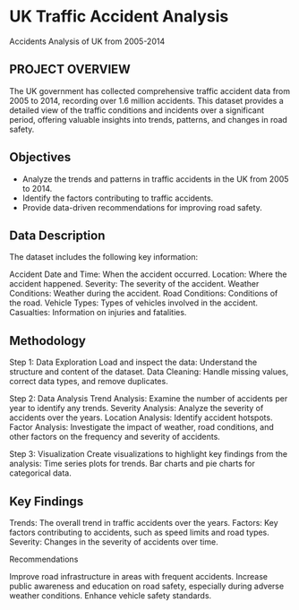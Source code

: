 # UK Traffic Accident Analysis
Accidents Analysis of UK from 2005-2014

## PROJECT OVERVIEW
The UK government has collected comprehensive traffic accident data from 2005 to 2014, recording over 1.6 million accidents. This dataset provides a detailed view of the traffic conditions and incidents over a significant period, offering valuable insights into trends, patterns, and changes in road safety.

## Objectives

- Analyze the trends and patterns in traffic accidents in the UK from 2005 to 2014.
- Identify the factors contributing to traffic accidents.
- Provide data-driven recommendations for improving road safety.

## Data Description

The dataset includes the following key information:

Accident Date and Time: When the accident occurred.
Location: Where the accident happened.
Severity: The severity of the accident.
Weather Conditions: Weather during the accident.
Road Conditions: Conditions of the road.
Vehicle Types: Types of vehicles involved in the accident.
Casualties: Information on injuries and fatalities.

## Methodology

Step 1: Data Exploration
Load and inspect the data: Understand the structure and content of the dataset.
Data Cleaning: Handle missing values, correct data types, and remove duplicates.

Step 2: Data Analysis
Trend Analysis: Examine the number of accidents per year to identify any trends.
Severity Analysis: Analyze the severity of accidents over the years.
Location Analysis: Identify accident hotspots.
Factor Analysis: Investigate the impact of weather, road conditions, and other factors on the frequency and severity of accidents.

Step 3: Visualization
Create visualizations to highlight key findings from the analysis:
Time series plots for trends.
Bar charts and pie charts for categorical data.

## Key Findings

Trends: The overall trend in traffic accidents over the years.
Factors: Key factors contributing to accidents, such as speed limits and road types.
Severity: Changes in the severity of accidents over time.

Recommendations

Improve road infrastructure in areas with frequent accidents.
Increase public awareness and education on road safety, especially during adverse weather conditions.
Enhance vehicle safety standards.
